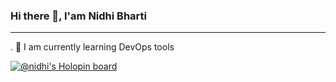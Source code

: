 ### Hi there 👋, I'am Nidhi Bharti
-------------------------------------------------------------------------------------------------------------------------------------------------------------------------
. 🔭 I am currently learning DevOps tools


<!--
**Nidhi-Bharti2407/Nidhi-Bharti2407** is a ✨ _special_ ✨ repository because its `README.md` (this file) appears on your GitHub profile.

Here are some ideas to get you started:

- 🔭 I’m currently working on ...
- 🌱 I’m currently learning ...
- 👯 I’m looking to collaborate on ...
- 🤔 I’m looking for help with ...
- 💬 Ask me about ...
- 📫 How to reach me: ...
- 😄 Pronouns: ...
- ⚡ Fun fact: ...
-->
[![@nidhi's Holopin board](https://holopin.me/nidhi)](https://holopin.io/@nidhi)
